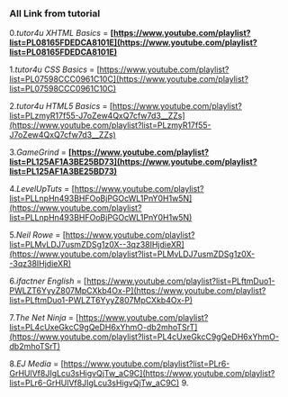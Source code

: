 ### All Link from tutorial 

0._tutor4u XHTML Basics_ = **[https://www.youtube.com/playlist?list=PL08165FDEDCA8101E](https://www.youtube.com/playlist?list=PL08165FDEDCA8101E)**

1._tutor4u CSS Basics_ = [https://www.youtube.com/playlist?list=PL07598CCC0961C10C](https://www.youtube.com/playlist?list=PL07598CCC0961C10C)

2._tutor4u HTML5 Basics_ = [https://www.youtube.com/playlist?list=PLzmyR17f55-J7oZew4QxQ7cfw7d3__ZZs](https://www.youtube.com/playlist?list=PLzmyR17f55-J7oZew4QxQ7cfw7d3__ZZs)

3._GameGrind_ = **[https://www.youtube.com/playlist?list=PL125AF1A3BE25BD73](https://www.youtube.com/playlist?list=PL125AF1A3BE25BD73)**

4._LevelUpTuts_ = [https://www.youtube.com/playlist?list=PLLnpHn493BHFOoBjPGOcWL1PnY0H1w5N](https://www.youtube.com/playlist?list=PLLnpHn493BHFOoBjPGOcWL1PnY0H1w5N)

5._Neil Rowe_ = [https://www.youtube.com/playlist?list=PLMvLDJ7usmZDSg1z0X--3qz38IHjdieXR](https://www.youtube.com/playlist?list=PLMvLDJ7usmZDSg1z0X--3qz38IHjdieXR)

6._ifactner English_ = [https://www.youtube.com/playlist?list=PLftmDuo1-PWLZT6YyyZ807MpCXkb4Ox-P](https://www.youtube.com/playlist?list=PLftmDuo1-PWLZT6YyyZ807MpCXkb4Ox-P)

7._The Net Ninja_ = [https://www.youtube.com/playlist?list=PL4cUxeGkcC9gQeDH6xYhmO-db2mhoTSrT](https://www.youtube.com/playlist?list=PL4cUxeGkcC9gQeDH6xYhmO-db2mhoTSrT)

8._EJ Media_ = [https://www.youtube.com/playlist?list=PLr6-GrHUlVf8JIgLcu3sHigvQjTw_aC9C](https://www.youtube.com/playlist?list=PLr6-GrHUlVf8JIgLcu3sHigvQjTw_aC9C)
9.